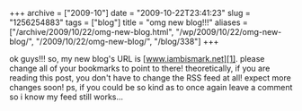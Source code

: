 +++
archive = ["2009-10"]
date = "2009-10-22T23:41:23"
slug = "1256254883"
tags = ["blog"]
title = "omg new blog!!!"
aliases = ["/archive/2009/10/22/omg-new-blog.html", "/wp/2009/10/22/omg-new-blog/", "/2009/10/22/omg-new-blog/", "/blog/338"]
+++

ok guys!!! so, my new blog's URL is [www.iambismark.net][1]. please change
all of your bookmarks to point to there! theoretically, if you are reading
this post, you don't have to change the RSS feed at all! expect more
changes soon! ps, if you could be so kind as to once again leave a comment
so i know my feed still works...

[1]: http://www.iambismark.net/

